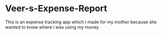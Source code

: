 # Veer-s-Expense-Report
This is an expense tracking app which i made for my mother because she wanted to know where i was using my money
